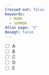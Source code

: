 ```yaml
---
Crossed out: false
Keywords:
  - MURK
  - SUMMON
Atlas page: "2"
Besøgt: false
---
```

- [ ] A
- [ ] B
- [ ] C
- [ ] D
- [ ] E